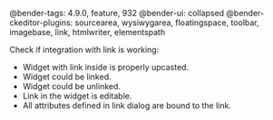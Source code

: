 @bender-tags: 4.9.0, feature, 932
@bender-ui: collapsed
@bender-ckeditor-plugins: sourcearea, wysiwygarea, floatingspace, toolbar, imagebase, link, htmlwriter, elementspath

Check if integration with link is working:

* Widget with link inside is properly upcasted.
* Widget could be linked.
* Widget could be unlinked.
* Link in the widget is editable.
* All attributes defined in link dialog are bound to the link.
